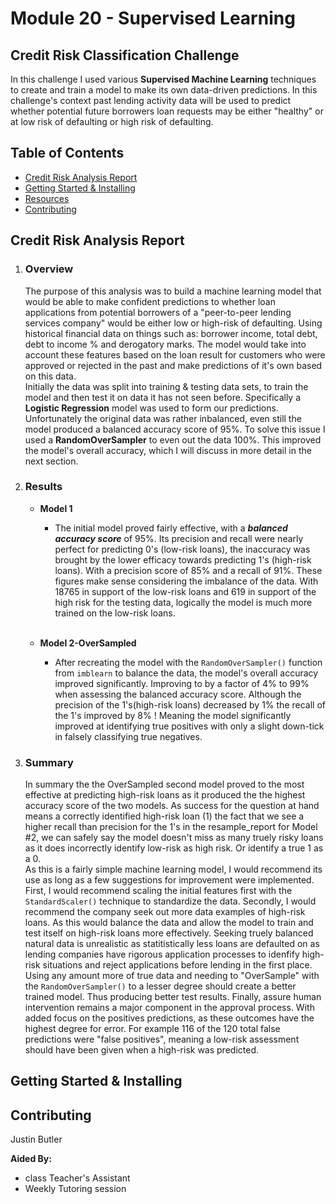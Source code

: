 # Module 20 - Supervised Learning 

## Credit Risk Classification Challenge 
In this challenge I used various **Supervised Machine Learning** techniques to create and train a model to make its own data-driven predictions. In this challenge's context past lending activity data will be used to predict whether potential future borrowers loan requests may be either "healthy" or at low risk of defaulting or high risk of defaulting. 
## Table of Contents


- [Credit Risk Analysis Report](#credit-risk-analysis-report)
- [Getting Started & Installing](#getting-started--installing)
- [Resources](#resources)
- [Contributing](#contributing)

## Credit Risk Analysis Report
1. ### Overview 
    The purpose of this analysis was to build a machine learning model that would be able to make confident predictions to whether loan applications from potential borrowers of a "peer-to-peer lending services company" would be either low or high-risk of defaulting. Using historical financial data on things such as: borrower income, total debt, debt to income % and derogatory marks. The model would take into account these features based on the loan result for customers who were approved or rejected in the past and make predictions of it's own based on this data. <br>
    Initially the data was split into training & testing data sets, to train the model and then test it on data it has not seen before. Specifically a **Logistic Regression** model was used to form our predictions. Unfortunately the original data was rather inbalanced, even still the model produced a balanced accuracy score of 95%. To solve this issue I used a **RandomOverSampler** to even out the data 100%. This improved the model's overall accuracy, which I will discuss in more detail in the next section. 

2. ### Results 
    * **Model 1** 
        * The initial model proved fairly effective, with a ***balanced accuracy score*** of 95%. Its precision and recall were nearly perfect for predicting 0's (low-risk loans), the inaccuracy was brought by the lower efficacy towards predicting 1's (high-risk loans). With a precision score of 85% and a recall of 91%. These figures make sense considering the imbalance of the data. With 18765 in support of the low-risk loans and 619 in support of the high risk for the testing data, logically the model is much more trained on the low-risk loans. 
        <br>

    * **Model 2-OverSampled**
        * After recreating the model with the `RandomOverSampler()` function from `imblearn` to balance the data, the model's overall accuracy improved significantly. Improving to by a factor of 4% to 99% when assessing the balanced accuracy score. Although the precision of the 1's(high-risk loans) decreased by 1% the recall of the 1's improved by 8% ! Meaning the model significantly improved at identifying true positives with only a slight down-tick in falsely classifying true negatives. 
3. ### Summary
    In summary the the OverSampled second model proved to the most effective at predicting high-risk loans as it produced the the highest accuracy score of the two models. As success for the question at hand means a correctly identified high-risk loan (1) the fact that we see a higher recall than precision for the 1's in the resample_report for Model #2, we can safely say the model doesn't miss as many truely risky loans as it does incorrectly identify low-risk as high risk. Or identify a true 1 as a 0. <br>
    As this is a fairly simple machine learning model, I would recommend its use as long as a few suggestions for improvement were implemented. First, I would recommend scaling the initial features first with the `StandardScaler()` technique to standardize the data. Secondly, I would recommend the company seek out more data examples of high-risk loans. As this would balance the data and allow the model to train and test itself on high-risk loans more effectively. Seeking truely balanced natural data is unrealistic as statitistically less loans are defaulted on as lending companies have rigorous application processes to idenfify high-risk situations and reject applications before lending in the first place. Using any amount more of true data and needing to "OverSample" with the `RandomOverSampler()` to a lesser degree should create a better trained model. Thus producing better test results. Finally, assure human intervention remains a major component in the approval process. With added focus on the positives predictions, as these outcomes have the highest degree for error. For example 116 of the 120 total false predictions were "false positives", meaning a low-risk assessment should have been given when a high-risk was predicted.

## Getting Started & Installing 

## Contributing 

Justin Butler

**Aided By:**  <br>
* class Teacher's Assistant
* Weekly Tutoring session